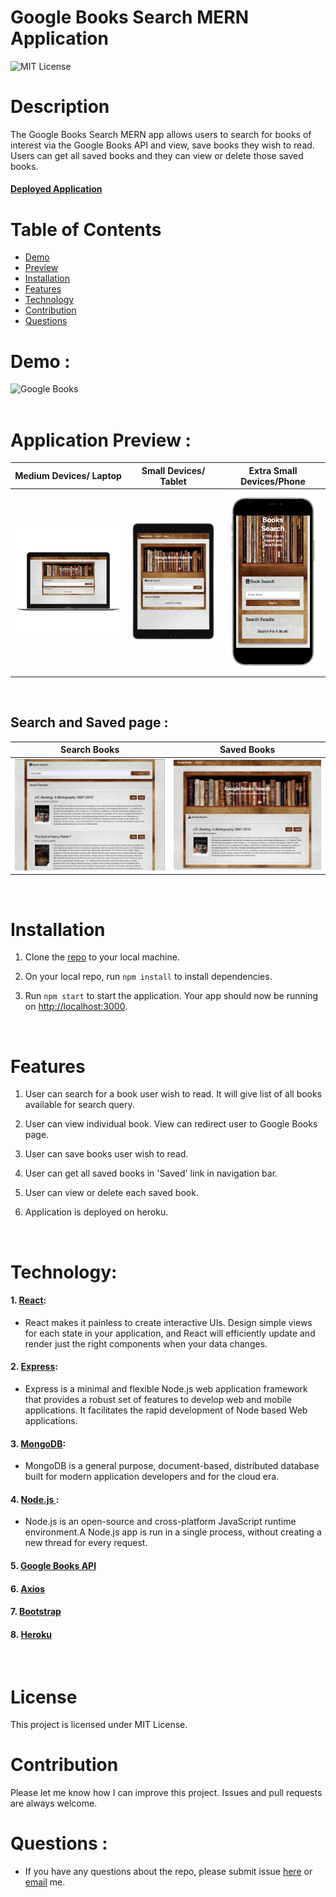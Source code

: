 # Google Books Search MERN Application

![MIT License](https://img.shields.io/badge/license-MIT-green)

# Description

The Google Books Search MERN app allows users to search for books of interest via the Google Books API and view, save books they wish to read. Users can get all saved books and they can view or delete those saved books.

#### **[Deployed Application](https://google-books-search-app-mern.herokuapp.com/)**

# Table of Contents

* [Demo](#demo)
* [Preview](#application-preview)
* [Installation](#installation)
* [Features](#features)
* [Technology](#technology)
* [Contribution](#contribution)
* [Questions](#Questions)

# Demo : 

![Google Books](client/src/images/GoogleBooksSearch.gif)
<br />
<br />

# Application Preview : 

|Medium Devices/ Laptop|Small Devices/ Tablet|Extra Small Devices/Phone
|--|--|--
|![Laptop](client/src/images/GoogleBooksReact.png)|![Tablet](client/src/images/Tablet-iPad.png)|![Mobile](client/src/images/Mobile-iPhone.png)
<br />

## Search and Saved page :

|Search Books|Saved Books|
|--|--
|![Search](client/src/images/Search.png)|![Saved](client/src/images/Saved.png)
<br />

# Installation

1. Clone the [repo](https://github.com/GauriKhandke/google-books-search-react) to your local machine.

2. On your local repo, run `npm install` to install dependencies.

3. Run `npm start` to start the application. Your app should now be running on <http://localhost:3000>.
<br />

# Features

1. User can search for a book user wish to read. It will give list of all books available for search query.

2. User can view individual book. View can redirect user to Google Books page.

3. User can save books user wish to read. 

4. User can get all saved books in 'Saved' link in navigation bar.

5. User can view or delete each saved book.

6. Application is deployed on heroku.
<br />

# Technology:

#### 1. [React](https://reactjs.org/):
* React makes it painless to create interactive UIs. Design simple views for each state in your application, and React will efficiently update and render just the right components when your data changes.

#### 2. [Express](https://expressjs.com/):
* Express is a minimal and flexible Node.js web application framework that provides a robust set of features to develop web and mobile applications. It facilitates the rapid development of Node based Web applications.

#### 3. [MongoDB](https://www.mongodb.com/):
* MongoDB is a general purpose, document-based, distributed database built for modern application developers and for the cloud era.

#### 4. [Node.js ](https://nodejs.org/en/):
* Node.js is an open-source and cross-platform JavaScript runtime environment.A Node.js app is run in a single process, without creating a new thread for every request.

#### 5. [Google Books API](https://developers.google.com/books)

#### 6. [Axios](https://www.npmjs.com/package/axios)

#### 7. [Bootstrap](https://getbootstrap.com/)

#### 8. [Heroku](https://www.heroku.com/)
<br />

# License

This project is licensed under MIT License.

# Contribution

Please let me know how I can improve this project. Issues and pull requests are always welcome.

# Questions :
* If you have any questions about the repo, please submit issue [here](https://github.com/GauriKhandke/google-books-search-react/issues/new) or [email](mailto:khandkegauri@gmail.com) me.